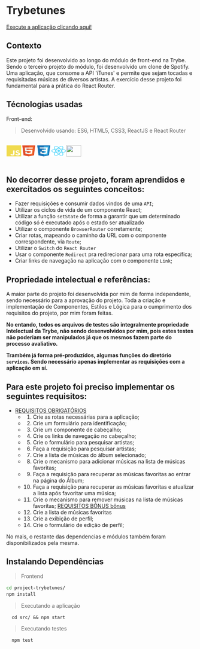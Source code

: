 # Trybetunes

<a href="https://rafaelimaf.github.io/project-trybetunes/" >Execute a aplicação clicando aqui!<a>

## Contexto
Este projeto foi desenvolvido ao longo do módulo de front-end na Trybe. Sendo o terceiro projeto do módulo, foi desenvolvido um clone de Spotify. Uma aplicação, que consome a API 'iTunes' e permite que sejam tocadas e requisitadas músicas de diversos artistas. A exercício desse projeto foi fundamental para a prática do React Router.

## Técnologias usadas

Front-end:
> Desenvolvido usando: ES6, HTML5, CSS3, ReactJS e React Router
<div style="display: inline_block"><br>
  <img align="left" height="30" width="40" src="https://raw.githubusercontent.com/devicons/devicon/master/icons/javascript/javascript-plain.svg">
  <img align="left" height="30" width="40" src="https://raw.githubusercontent.com/devicons/devicon/master/icons/html5/html5-original.svg">
  <img align="left" height="30" width="40" src="https://raw.githubusercontent.com/devicons/devicon/master/icons/css3/css3-original.svg">
  <img align="left" height="30" width="40" src="https://raw.githubusercontent.com/devicons/devicon/master/icons/react/react-original.svg">
  <img align="left" height="30" width="40" src="https://seeklogo.com/images/R/react-router-logo-AB5BFB638F-seeklogo.com.png">
</div>
</br>
</br>
</br>

## No decorrer desse projeto, foram aprendidos e exercitados os seguintes conceitos:
- Fazer requisições e consumir dados vindos de uma `API`;
- Utilizar os ciclos de vida de um componente React;
- Utilizar a função `setState` de forma a garantir que um determinado código só é executado após o estado ser atualizado
- Utilizar o componente `BrowserRouter` corretamente;
- Criar rotas, mapeando o caminho da URL com o componente correspondente, via `Route`;
- Utilizar o `Switch` do `React Router`
- Usar o componente `Redirect` pra redirecionar para uma rota específica;
- Criar links de navegação na aplicação com o componente `Link`;

## Propriedade intelectual e referências:
A maior parte do projeto foi desenvolvida por mim de forma independente, sendo necessário para a aprovação do projeto. Toda a criação e implementação de Componentes, Estilos e Lógica para o cumprimento dos requisitos do projeto, por mim foram feitas.

**No entando, todos os arquivos de testes são integralmente propriedade Intelectual da Trybe, não sendo desenvolvidos por mim, pois estes testes não poderiam ser manipulados já que os mesmos fazem parte do processo avaliativo.**

**Trambém já forma pré-produzidos, algumas funções do diretório `services`. Sendo necessário apenas implementar as requisições com a aplicação em sí.**

## Para este projeto foi preciso implementar os seguintes requisitos:
- [REQUISITOS OBRIGATÓRIOS]()
  - 1. Crie as rotas necessárias para a aplicação;
  - 2. Crie um formulário para identificação;
  - 3. Crie um componente de cabeçalho;
  - 4. Crie os links de navegação no cabeçalho;
  - 5. Crie o formulário para pesquisar artistas;
  - 6. Faça a requisição para pesquisar artistas;
  - 7. Crie a lista de músicas do álbum selecionado;
  - 8. Crie o mecanismo para adicionar músicas na lista de músicas favoritas;
  - 9. Faça a requisição para recuperar as músicas favoritas ao entrar na página do Álbum;
  - 10. Faça a requisição para recuperar as músicas favoritas e atualizar a lista após favoritar uma música;
  - 11. Crie o mecanismo para remover músicas na lista de músicas favoritas;
[REQUISITOS BÔNUS bônus]()
  - 12. Crie a lista de músicas favoritas
  - 13. Crie a exibição de perfil;
  - 14. Crie o formulário de edição de perfil;


No mais, o restante das dependencias e módulos também foram disponibilizados pela mesma.


## Instalando Dependências

> Frontend
```bash
cd project-trybetunes/
npm install
``` 
> Executando a aplicação
  ```
    cd src/ && npm start
  ```
> Executando testes

  ```
    npm test
  ```
